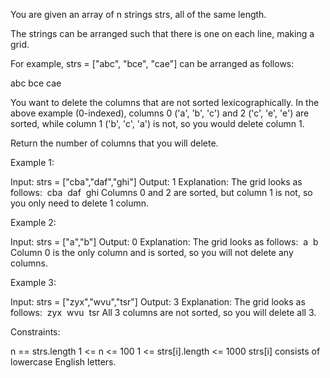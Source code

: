 You are given an array of n strings strs, all of the same length.

The strings can be arranged such that there is one on each line, making a
grid.


For example, strs = ["abc", "bce", "cae"] can be arranged as follows:



abc
bce
cae


You want to delete the columns that are not sorted lexicographically. In the
above example (0-indexed), columns 0 ('a', 'b', 'c') and 2 ('c', 'e', 'e')
are sorted, while column 1 ('b', 'c', 'a') is not, so you would delete column
1.

Return the number of columns that you will delete.


Example 1:


Input: strs = ["cba","daf","ghi"]
Output: 1
Explanation: The grid looks as follows:
⁠ cba
⁠ daf
⁠ ghi
Columns 0 and 2 are sorted, but column 1 is not, so you only need to delete 1
column.


Example 2:


Input: strs = ["a","b"]
Output: 0
Explanation: The grid looks as follows:
⁠ a
⁠ b
Column 0 is the only column and is sorted, so you will not delete any
columns.


Example 3:


Input: strs = ["zyx","wvu","tsr"]
Output: 3
Explanation: The grid looks as follows:
⁠ zyx
⁠ wvu
⁠ tsr
All 3 columns are not sorted, so you will delete all 3.



Constraints:


n == strs.length
1 <= n <= 100
1 <= strs[i].length <= 1000
strs[i] consists of lowercase English letters.




